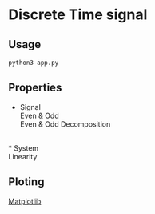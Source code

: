 # Discrete Time signal

## Usage 
```bash
python3 app.py
```

## Properties
* Signal<br/>
Even & Odd<br/>
Even & Odd Decomposition<br/>
<br/>
* System<br/>
Linearity<br/>

## Ploting
[Matplotlib](https://matplotlib.org/index.html)
